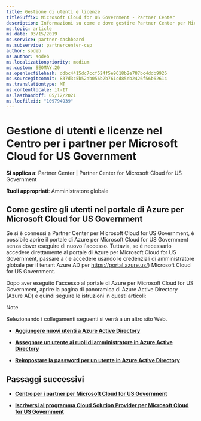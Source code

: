 ```yaml
---
title: Gestione di utenti e licenze
titleSuffix: Microsoft Cloud for US Government - Partner Center
description: Informazioni su come e dove gestire Partner Center per Microsoft Cloud for US Government partner, clienti e licenze, nonché per le reimpostazioni delle password.
ms.topic: article
ms.date: 03/15/2019
ms.service: partner-dashboard
ms.subservice: partnercenter-csp
author: sodeb
ms.author: sodeb
ms.localizationpriority: medium
ms.custom: SEOMAY.20
ms.openlocfilehash: ddbc4415dc7ccf524f5e9618b2e787bc4ddb9926
ms.sourcegitcommit: 837d3c5b52ab056b2b761cd85eb2426f56b62614
ms.translationtype: MT
ms.contentlocale: it-IT
ms.lasthandoff: 05/12/2021
ms.locfileid: "109794939"
---
```

# <a name="user-and-license-management-in-partner-center-for-microsoft-cloud-for-us-government"></a>Gestione di utenti e licenze nel Centro per i partner per Microsoft Cloud for US Government

**Si applica a**: Partner Center | Partner Center for Microsoft Cloud for US Government

**Ruoli appropriati**: Amministratore globale

## <a name="how-to-manage-users-in-the-azure-portal-for-microsoft-cloud-for-us-government"></a>Come gestire gli utenti nel portale di Azure per Microsoft Cloud for US Government

Se si è connessi a Partner Center per Microsoft Cloud for US Government, è possibile aprire il portale di Azure per Microsoft Cloud for US Government senza dover eseguire di nuovo l'accesso. Tuttavia, se è necessario accedere direttamente al portale di Azure per Microsoft Cloud for US Government, passare a ( e accedere usando le credenziali di amministratore globale per il tenant Azure AD per https://portal.azure.us/) Microsoft Cloud for US Government.

Dopo aver eseguito l'accesso al portale di Azure per Microsoft Cloud for US Government, aprire la pagina di panoramica di Azure Active Directory (Azure AD) e quindi seguire le istruzioni in questi articoli:

> [!NOTE]  
> Selezionando i collegamenti seguenti si verrà a un altro sito Web. 

-  [**Aggiungere nuovi utenti a Azure Active Directory**](/azure/active-directory/active-directory-users-create-azure-portal)

-  [**Assegnare un utente ai ruoli di amministratore in Azure Active Directory**](/azure/active-directory/active-directory-users-assign-role-azure-portal)

-  [**Reimpostare la password per un utente in Azure Active Directory**](/azure/active-directory/active-directory-users-reset-password-azure-portal)

## <a name="next-steps"></a>Passaggi successivi

-  [**Centro per i partner per Microsoft Cloud for US Government**](partner-center-for-microsoft-us-govt-cloud.md)

-  [**Iscriversi al programma Cloud Solution Provider per Microsoft Cloud for US Government**](enroll-in-csp-for-microsoft-us-govt-cloud.md)